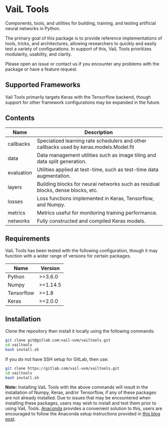 # VaiL Tools
Components, tools, and utilities for building, training, and testing artificial neural networks in Python.

The primary goal of this package is to provide reference implementations of tools, tricks,
and architectures, allowing researchers to quickly and easily test a variety of configurations.
In support of this, VaiL Tools prioritizes modularity, usability, and clarity.

Please open an issue or contact us if you encounter any problems with the package or have a
feature request.

## Supported Frameworks
Vail Tools primarily targets Keras with the Tensorflow backend, though support for other framework 
configurations may be expanded in the future.

## Contents
| Name       | Description                                                                             |
| ---        | ---                                                                                     |
| callbacks  | Specialized learning rate schedulers and other callbacks used by keras.models.Model.fit |
| data       | Data management utilities such as image tiling and data split generation.               |
| evaluation | Utilities applied at test-time, such as test-time data augmentation.                    |
| layers     | Building blocks for neural networks such as residual blocks, dense blocks, etc.         |
| losses     | Loss functions implemented in Keras, Tensorflow, and Numpy.                             |
| metrics    | Metrics useful for monitoring training performance.                                     |
| networks   | Fully constructed and compiled Keras models.                                            |

## Requirements
VaiL Tools has been tested with the following configuration, though it may function with a wider range of versions for certain packages.

| Name       | Version   |
| ---        | ---       |
| Python     | \>=3.6.0  |
| Numpy      | \>=1.14.5 |
| Tensorflow | \>=1.8    |
| Keras      | \>=2.0.0  |


## Installation
Clone the repository then install it locally using the following commands:
```bash
git clone git@gitlab.com:vail-uvm/vailtools.git
cd vailtools
bash install.sh
```
If you do not have SSH setup for GitLab, then use:
```bash
git clone https://gitlab.com/vail-uvm/vailtools.git
cd vailtools
bash install.sh
```

__Note:__ Installing VaiL Tools with the above commands will result in the installation of 
Numpy, Keras, and/or Tensorflow, if any of these packages are not already installed.
Due to issues that may be encountered when installing these packages,
users may wish to install and test them prior to using VaiL Tools.
[Anaconda](https://www.anaconda.com/) provides a convenient solution to this,
users are encouraged to follow the Anaconda setup instructions provided in
[this blog post](https://johnhringiv.com/installing_tensorflow.php).
